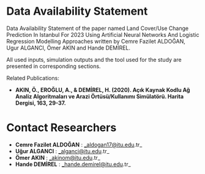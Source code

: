 # Data Availability Statement

Data Availability Statement of the paper named Land Cover/Use Change Prediction In Istanbul For 2023 Using Artificial Neural Networks And Logistic Regression Modelling Approaches written by Cemre Fazilet ALDOĞAN, Ugur ALGANCI, Ömer AKIN and Hande DEMİREL. 

All used inputs, simulation outputs and the tool used for the study are presented in corresponding sections.

Related Publications:
* __AKIN, Ö., EROĞLU, A., & DEMİREL, H. (2020). Açık Kaynak Kodlu Ağ Analiz Algoritmaları ve Arazi Örtüsü/Kullanımı Simülatörü. Harita Dergisi, 163, 29-37.__

# Contact Researchers

* __Cemre Fazilet ALDOĞAN__ : _aldogan17@itu.edu.tr_
* __Uğur ALGANCI__ : _alganci@itu.edu.tr_
* __Ömer AKIN__ : _akinom@itu.edu.tr_
* __Hande DEMİREL__ : _hande.demirel@itu.edu.tr_
